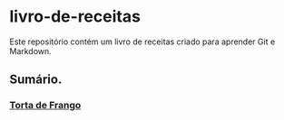 # livro-de-receitas

Este repositório contém um livro de receitas criado para aprender Git e Markdown.

##  Sumário.

### [Torta de Frango](/workspaces/livro-de-receitas/receitas/torta.md)